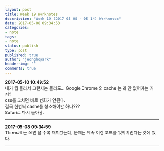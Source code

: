 ```yaml
---
layout: post
title: Week 19 Worknotes
description: "Week 19 (2017-05-08 ~ 05-14) Worknotes"
date: 2017-05-08 09:34:53
categories:
- note
tags:
- note
status: publish
type: post
published: true
author: "jeonghopark"
header-img: ""
comments: true
---                 
```

**2017-05-10 10:49:52**             
내가 뭘 몰라서 그런지는 몰라도... Google Chrome 의 cache 는 왜 안 없어지는 거지?           
css를 고치면 바로 변화가 안된다.            
결국 한번씩 cashe를 청소해야만 하나???           
Safari로 다시 돌아감.         


---      
**2017-05-08 09:34:59**             
ThreeJS 는 쓰면 쓸 수록 재미있는데, 문제는 계속 이전 코드를 잊어버린다는 것에 있다.            


---             